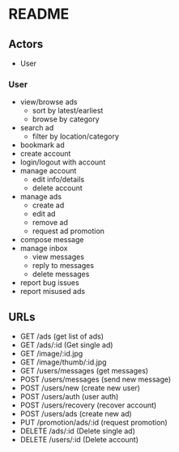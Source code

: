 # README #

## Actors ##
* User

### User ###
* view/browse ads
    * sort by latest/earliest
    * browse by category
* search ad
    * filter by location/category
* bookmark ad
* create account
* login/logout with account
* manage account
    * edit info/details
    * delete account
* manage ads
    * create ad
    * edit ad
    * remove ad
    * request ad promotion
* compose message
* manage inbox
    * view messages
    * reply to messages
    * delete messages
* report bug issues
* report misused ads

## URLs ##
* GET /ads (get list of ads)
* GET /ads/:id (Get single ad)
* GET /image/:id.jpg
* GET /image/thumb/:id.jpg
* GET /users/messages (get messages)
* POST /users/messages (send new message)
* POST /users/new (create new user)
* POST /users/auth (user auth)
* POST /users/recovery (recover account)
* POST /users/ads (create new ad)
* PUT /promotion/ads/:id (request promotion)
* DELETE /ads/:id (Delete single ad)
* DELETE /users/:id (Delete account)